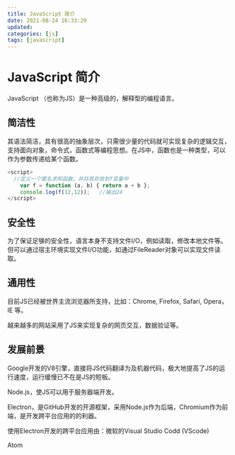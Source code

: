```yaml
---
title: JavaScript 简介
date: 2021-08-24 16:33:29
updated:
categories: [js]
tags: [javascript]
---
```

# JavaScript 简介

JavaScript （也称为JS）是一种高级的，解释型的编程语言。

## 简洁性

其语法简洁，具有很高的抽象层次，只需很少量的代码就可实现复杂的逻辑交互，支持面向对象，命令式，函数式等编程思想。在JS中，函数也是一种类型，可以作为参数传递给某个函数。

```js
<script>
  //定义一个匿名求和函数，并将其存放到f变量中
	var f = function (a, b) { return a + b };
	console.log(f(12,12));   //输出24
</script>
```



## 安全性

为了保证足够的安全性，语言本身不支持文件I/O，例如读取，修改本地文件等。但可以通过宿主环境实现文件I/O功能，如通过FileReader对象可以实现文件读取。



## 通用性

目前JS已经被世界主流浏览器所支持，比如：Chrome, Firefox, Safari, Opera，IE 等。

越来越多的网站采用了JS来实现复杂的网页交互，数据验证等。



## 发展前景

Google开发的V8引擎，直接将JS代码翻译为及机器代码，极大地提高了JS的运行速度，运行缓慢已不在是JS的短板。

Node.js，使JS可以用于服务器端开发。

Electron，是GitHub开发的开源框架，采用Node.js作为后端，Chromium作为前端，是开发跨平台应用的的利器。

使用Electron开发的跨平台应用由：微软的Visual Studio Codd (VScode)

Atom